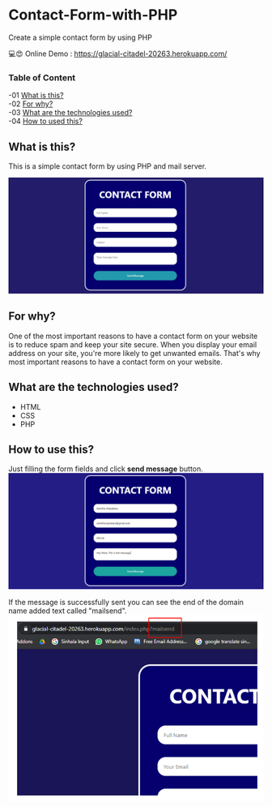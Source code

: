 # Contact-Form-with-PHP
Create a simple contact form by using PHP

💻😍 Online Demo : https://glacial-citadel-20263.herokuapp.com/

### Table of Content
-01 [What is this?](#What)</br>
-02 [For why?](#why)</br>
-03 [What are the technologies used?](#technologies)</br>
-04 [How to used this?](#How)</br>


## What is this?<a name="What"/>
This is a simple contact form by using PHP and mail server.<br>

<img src="img/a.PNG">

## For why?<a name="why"/>
One of the most important reasons to have a contact form on your website is to reduce spam and keep your site secure. When you display your email address on your site, you're more likely to get unwanted emails. That's why most important reasons to have a contact form on your website.<br>

## What are the technologies used?<a name="technologies"/>
- HTML
- CSS
- PHP

## How to use this?<a name="How"/>

Just filling the form fields and click **send message** button.<br>
<img src="img/b.PNG">

If the message is successfully sent you can see the end of the domain name added text called "mailsend".<br>
<img src="img/c.PNG">





